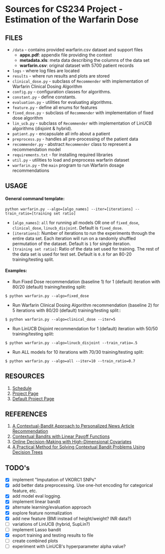 # Sources for CS234 Project - Estimation of the Warfarin Dose

## FILES

- `/data` - contains provided warfarin.csv dataset and support files
    - **appx.pdf**: appendix file providing the context
    - **metadata.xls**: meta data describing the columns of the data set
    - **warfarin.csv**: original dataset with 5700 patient records
- `logs` - where log files are located
- `results` - where run results and plots are stored
- `clinical_dose.py` - subclass of `Recommender` with implementation of Warfarin Clinical Dosing Algorithm
- `config.py` - configuration classes for algorithms.
- `constant.py` - define constants.
- `evaluation.py` - utilities for evaluating algorithms.
- `feature.py` - define all enums for features
- `fixed_dose.py` - subclass of `Recommender` with implementation of fixed dose algorithm
- `lin_ucb.py` - subclass of `Recommender` with implementation of LinUCB algorithms (disjoint & hybrid).
- `patient.py` - encapsulate all info about a patient
- `preprocess.py` - handles all pre-processing of the patient data
- `recommender.py` - abstract `Recommender` class to represent a recommendation model
- `requirements.txt` - for installing required libraries
- `util.py` - utilities to load and preprocess warfarin dataset
- `warfarin.py` - the `main` program to run Warfarin dosage recommendations

## USAGE
#### General command template:
```
python warfarin.py --algo=[algo_names] --iter=[iterations] --train_ratio=[training set ratio]
```

- `[algo_names]`: `all` for running all models OR one of `fixed_dose`, `clinical_dose`, `linucb_disjoint`. 
    Default is `fixed_dose`.
- `[iterations]`: Number of iterations to run the experiments through the entire data set. Each iteration will 
    run on a randomly shuffled permutation of the dataset. Default is `1` for single iteration.
- `[training set ratio]`: Ratio of the data set used for training. The rest of the data set is used for test set.
    Default is `0.8` for an 80-20 training/testing split.

#### Examples:
- Run Fixed Dose recommendation (baseline 1) for 1 (default) iteration 
with 80/20 (default) training/testing split:
```
$ python warfarin.py --algo=fixed_dose
```
- Run Warfarin Clinical Dosing Algorithm recommendation (baseline 2) 
for 5 iterations with 80/20 (default) training/testing split::
```
$ python warfarin.py --algo=clinical_dose --iter=5
```
- Run LinUCB Disjoint recommendation for 1 (default) iteration 
with 50/50 training/testing split:
```
$ python warfarin.py --algo=linucb_disjoint --train_ratio=.5
```
- Run ALL models for 10 iterations with 70/30 training/testing split:
```
$ python warfarin.py --algo=all --iter=10 --train_ratio=0.7
```

## RESOURCES
  1. [Schedule](https://docs.google.com/document/d/1vIYf-HFQKeuH0-SNvdXx2ylfTErejZMM8p4-wouhuYw/edit?ts=5c69e320)
  2. [Project Page](http://web.stanford.edu/class/cs234/project.html)
  3. [Default Project Page](http://web.stanford.edu/class/cs234/default_project/index.html)

## REFERENCES
  1. [A Contextual-Bandit Approach to Personalized News Article Recommendation](https://arxiv.org/abs/1003.0146)
  2. [Contextual Bandits with Linear Payoff Functions](http://proceedings.mlr.press/v15/chu11a/chu11a.pdf)
  3. [Online Decision-Making with High-Dimensional Covariates](http://web.stanford.edu/~bayati/papers/lassoBandit.pdf)
  4. [A Practical Method for Solving Contextual Bandit Problems Using Decision Trees](https://arxiv.org/pdf/1706.04687.pdf)

## TODO's
- [X] implement "Imputation of VKORC1 SNPs"
- [X] add better data preprocessing. Use one-hot encoding for categorical feature, etc.
- [X] add model eval logging.
- [X] implement linear bandit
- [X] alternate learning/evaluation approach
- [X] explore feature normalization
- [X] add new feature (BMI instead of height/weight? INR data?)
- [ ] variations of LinUCB (hybrid, SupLin?)
- [ ] implement Lasso bandit
- [X] export training and testing results to file
- [ ] create combined plots
- [ ] experiment with LinUCB's hyperparameter alpha value?
